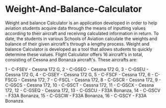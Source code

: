 # Weight-And-Balance-Calculator
Weight and balance Calculator is an application developed in order to help aviation students acquire data through the means of inputting values according to their aircraft and receiving calculated information in return. To date, the students in various Schools of Aviation calculate the weights and balance of their given aircraft's through a lengthy process. Weight and balance Calculator is developed as a tool that allows students to quickly determine these values. Flight Calculator offers 16 aircraft's in total, consisting of Cessna and Bonanza aircraft's. These aircrafts are:

1 - C-FSEV - Cessna 172 G, 2 - C-GSEO - Cessna 172 G, 3 - C-GSEU - Cessna 172 G, 4 - C-GSEY - Cessna 172 G, 5 - C-FSCF - Cessna 172, 6 - C-FSCG - Cessna 172, 7 - C-FSCL - Cessna 172, 8 - C-GSCR - Cessna 172, 9 - C-GSCS - Cessna 172, 10 - C-GSCT - Cessna 172, 11 - C-GSCX - Cessna 172, 12 - C-GSEQ - Cessna 172, 13 - C-GSCU - F33A Bonanza, 14 - C-GSCV - F33A Bonanza, 15 - C-GSCW - F33A Bonanza, 16 - C-GSCY - F33A Bonanza.
